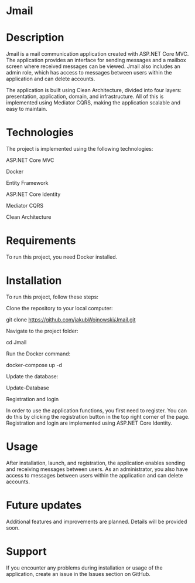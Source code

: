 # Jmail
# Description
Jmail is a mail communication application created with ASP.NET Core MVC. The application provides an interface for sending messages and a mailbox screen where received messages can be viewed. Jmail also includes an admin role, which has access to messages between users within the application and can delete accounts.

The application is built using Clean Architecture, divided into four layers: presentation, application, domain, and infrastructure. All of this is implemented using Mediator CQRS, making the application scalable and easy to maintain.

# Technologies
The project is implemented using the following technologies:

ASP.NET Core MVC

Docker

Entity Framework

ASP.NET Core Identity

Mediator CQRS

Clean Architecture


# Requirements
To run this project, you need Docker installed.

# Installation
To run this project, follow these steps:

Clone the repository to your local computer:

git clone https://github.com/jakubWojnowski/Jmail.git

Navigate to the project folder:

cd Jmail

Run the Docker command:

docker-compose up -d

Update the database:

Update-Database

Registration and login

In order to use the application functions, you first need to register. You can do this by clicking the registration button in the top right corner of the page. Registration and login are implemented using ASP.NET Core Identity.

# Usage
After installation, launch, and registration, the application enables sending and receiving messages between users. As an administrator, you also have access to messages between users within the application and can delete accounts.

# Future updates
Additional features and improvements are planned. Details will be provided soon.

# Support
If you encounter any problems during installation or usage of the application, create an issue in the Issues section on GitHub.

